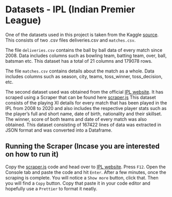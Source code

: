 # Datasets - IPL (Indian Premier League)

One of the datasets used in this project is taken from the
Kaggle [source](https://www.kaggle.com/nowke9/ipldata). This consists of two .csv files deliveries.csv and
`matches.csv`.

The file `deliveries.csv` contains the ball by
ball data of every match since 2008. Data includes
columns such as bowling team, batting team, over, ball,
batsman etc. This dataset has a total of 21 columns and
179078 rows. 

The file `matches.csv` contains details about
the match as a whole. Data includes columns such as
season, city, teams, toss_winner, toss_decision, etc.

The second dataset used was obtained from the official
[IPL website](https://www.iplt20.com/). It has scraped using a Scraper that can be found here [scraper.js](https://github.com/Lavitra15/DataAnalytics-Project/blob/main/scraper.js)
This dataset consists of the playing XI
details for every match that has been played in the IPL
from 2008 to 2020 and also includes the respective player
stats such as the player’s full and short name, date of birth, nationality and their skillset. The winner, score of
both teams and date of every match was also obtained.
This dataset consisting of 167422 lines of data was
extracted in JSON format and was converted into a
Dataframe.

## Running the Scraper (Incase you are interested on how to run it)

Copy the [scraper.js](https://github.com/Lavitra15/DataAnalytics-Project/blob/main/scraper.js) code and head over to [IPL website](https://www.iplt20.com/).
Press `F12`. Open the Console tab and paste the code and hit `Enter`.
After a few minutes, once the scraping is complete. You will notice a `Show more` button, click that.
Then you will find a `Copy` button. Copy that paste it in your code editor and hopefully use a `Prettier` to format it neatly.
